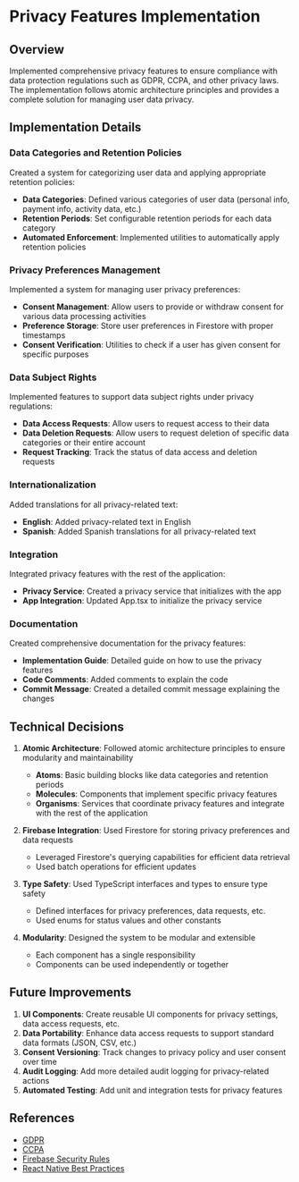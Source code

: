 # Privacy Features Implementation

## Overview

Implemented comprehensive privacy features to ensure compliance with data protection regulations such as GDPR, CCPA, and other privacy laws. The implementation follows atomic architecture principles and provides a complete solution for managing user data privacy.

## Implementation Details

### Data Categories and Retention Policies

Created a system for categorizing user data and applying appropriate retention policies:

- **Data Categories**: Defined various categories of user data (personal info, payment info, activity data, etc.)
- **Retention Periods**: Set configurable retention periods for each data category
- **Automated Enforcement**: Implemented utilities to automatically apply retention policies

### Privacy Preferences Management

Implemented a system for managing user privacy preferences:

- **Consent Management**: Allow users to provide or withdraw consent for various data processing activities
- **Preference Storage**: Store user preferences in Firestore with proper timestamps
- **Consent Verification**: Utilities to check if a user has given consent for specific purposes

### Data Subject Rights

Implemented features to support data subject rights under privacy regulations:

- **Data Access Requests**: Allow users to request access to their data
- **Data Deletion Requests**: Allow users to request deletion of specific data categories or their entire account
- **Request Tracking**: Track the status of data access and deletion requests

### Internationalization

Added translations for all privacy-related text:

- **English**: Added privacy-related text in English
- **Spanish**: Added Spanish translations for all privacy-related text

### Integration

Integrated privacy features with the rest of the application:

- **Privacy Service**: Created a privacy service that initializes with the app
- **App Integration**: Updated App.tsx to initialize the privacy service

### Documentation

Created comprehensive documentation for the privacy features:

- **Implementation Guide**: Detailed guide on how to use the privacy features
- **Code Comments**: Added comments to explain the code
- **Commit Message**: Created a detailed commit message explaining the changes

## Technical Decisions

1. **Atomic Architecture**: Followed atomic architecture principles to ensure modularity and maintainability

   - **Atoms**: Basic building blocks like data categories and retention periods
   - **Molecules**: Components that implement specific privacy features
   - **Organisms**: Services that coordinate privacy features and integrate with the rest of the application

2. **Firebase Integration**: Used Firestore for storing privacy preferences and data requests

   - Leveraged Firestore's querying capabilities for efficient data retrieval
   - Used batch operations for efficient updates

3. **Type Safety**: Used TypeScript interfaces and types to ensure type safety

   - Defined interfaces for privacy preferences, data requests, etc.
   - Used enums for status values and other constants

4. **Modularity**: Designed the system to be modular and extensible
   - Each component has a single responsibility
   - Components can be used independently or together

## Future Improvements

1. **UI Components**: Create reusable UI components for privacy settings, data access requests, etc.
2. **Data Portability**: Enhance data access requests to support standard data formats (JSON, CSV, etc.)
3. **Consent Versioning**: Track changes to privacy policy and user consent over time
4. **Audit Logging**: Add more detailed audit logging for privacy-related actions
5. **Automated Testing**: Add unit and integration tests for privacy features

## References

- [GDPR](https://gdpr.eu/)
- [CCPA](https://oag.ca.gov/privacy/ccpa)
- [Firebase Security Rules](https://firebase.google.com/docs/rules)
- [React Native Best Practices](https://reactnative.dev/docs/performance)

